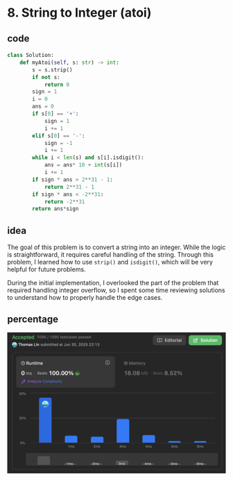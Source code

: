 # 8. String to Integer (atoi)
## code
```python
class Solution:
    def myAtoi(self, s: str) -> int:
        s = s.strip()
        if not s:
            return 0
        sign = 1
        i = 0
        ans = 0
        if s[0] == '+':
            sign = 1
            i += 1
        elif s[0] == '-':
            sign = -1
            i += 1
        while i < len(s) and s[i].isdigit():
            ans = ans* 10 + int(s[i])
            i += 1
        if sign * ans > 2**31 - 1:
            return 2**31 - 1
        if sign * ans < -2**31:
            return -2**31
        return ans*sign
```
## idea
The goal of this problem is to convert a string into an integer. While the logic is straightforward, it requires careful handling of the string. Through this problem, I learned how to use `strip()` and `isdigit()`, which will be very helpful for future problems.

During the initial implementation, I overlooked the part of the problem that required handling integer overflow, so I spent some time reviewing solutions to understand how to properly handle the edge cases.
## percentage
![](/assetPic/atoi.png)
